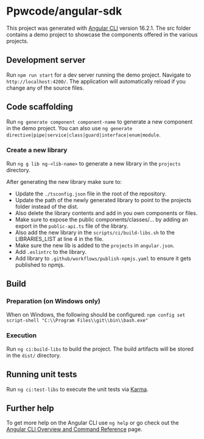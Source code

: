 # Ppwcode/angular-sdk

This project was generated with [Angular CLI](https://github.com/angular/angular-cli) version 16.2.1.
The src folder contains a demo project to showcase the components offered in the various projects.

## Development server

Run `npm run start` for a dev server running the demo project. Navigate to `http://localhost:4200/`. The application will automatically reload if you change any of the source files.

## Code scaffolding

Run `ng generate component component-name` to generate a new component in the demo project. You can also use `ng generate directive|pipe|service|class|guard|interface|enum|module`.

### Create a new library

Run `ng g lib ng-<lib-name>` to generate a new library in the `projects` directory.

After generating the new library make sure to:

-   Update the `./tsconfig.json` file in the root of the repository.
-   Update the path of the newly generated library to point to the projects folder instead of the dist.
-   Also delete the library contents and add in you own components or files.
-   Make sure to expose the public components/classes/... by adding an export in the `public-api.ts` file of the library.
-   Also add the new library in the `scripts/ci/build-libs.sh` to the LIBRARIES_LIST at line 4 in the file.
-   Make sure the new lib is added to the `projects` in `angular.json`.
-   Add `.eslintrc` to the library.
-   Add library to `.github/workflows/publish-npmjs.yaml` to ensure it gets published to npmjs.

## Build

### Preparation (on Windows only)

When on Windows, the following should be configured:
`npm config set script-shell "C:\\Program Files\\git\\bin\\bash.exe"`

### Execution

Run `ng ci:build-libs` to build the project. The build artifacts will be stored in the `dist/` directory.

## Running unit tests

Run `ng ci:test-libs` to execute the unit tests via [Karma](https://karma-runner.github.io).

## Further help

To get more help on the Angular CLI use `ng help` or go check out the [Angular CLI Overview and Command Reference](https://angular.io/cli) page.
